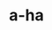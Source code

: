 ---
title: "a-ha"
summary: "a-ha is a Norwegian synth-pop band formed in Oslo in 1982. Founded by Paul Waaktaar-Savoy , Magne Furuholmen , and Morten Harket , the band rose to fame during the mid-1980s.
a-ha achieved their biggest success with their debut album Hunting High and Low in 1985. The album peaked at number one in their native Norway, number two in the UK, and number 15 on the US Billboard album chart; yielded two international number-one singles: \"Take On Me\" and \"The Sun Always Shines on T.V.\"; and earned the band a Grammy Award nomination for Best New Artist. In the UK, Hunting High and Low continued its chart success into the following year, becoming one of the best-selling albums of 1986. The band released studio albums in 1986, 1988, and 1990, with single hits including \"Hunting High and Low\", \"The Living Daylights\", \"Stay on These Roads\", and \"Crying in the Rain\". In 1994, after their fifth studio album, Memorial Beach , failed to achieve the commercial success of their previous albums, the band went on hiatus.Following a performance at the Nobel Peace Prize Concert in 1998, a-ha recorded their sixth album, 2000's Minor Earth Major Sky, which was another number-one album in Norway and Germany. This album was followed by Lifelines ; Analogue , which was certified Silver in the UK; and Foot of the Mountain , which was certified Silver in the UK and reached the top five in many European countries.The band split after their 2010 worldwide Ending on a High Note Tour, but reunited in 2015 to release their tenth studio album, Cast in Steel. They toured in support of the album and participated at Rock in Rio, which celebrated 30 years for both the band and the event.The band has released eleven studio albums, several compilations and four live albums, with their most recent album, True North, released on 21 October 2022. In less than a year, during 2010, the band earned an estimated 500 million Norwegian kroner from concert tickets, merchandise and the release of a greatest hits album, making them one of the 40–50 highest-grossing bands in the world. The band were listed in the Guinness World Records book for having the biggest-paying rock concert attendance; they drew an audience of 198,000 at Maracanã Stadium during the Rock in Rio festival. They have sold more than 100 million units, albums and singles combined."
image: "a-ha.jpg"
apple_music_artist_url: "https://music.apple.com/gb/artist/a-ha/166566"
wikipedia_url: "https://en.wikipedia.org/wiki/A-ha"
---